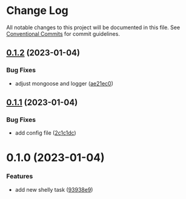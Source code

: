 # Change Log

All notable changes to this project will be documented in this file.
See [Conventional Commits](https://conventionalcommits.org) for commit guidelines.

## [0.1.2](https://github.com/mariusz-kabala/homeAutomation/compare/@home/task-change-shelly-action-hooks@0.1.1...@home/task-change-shelly-action-hooks@0.1.2) (2023-01-04)


### Bug Fixes

* adjust mongoose and logger ([ae21ec0](https://github.com/mariusz-kabala/homeAutomation/commit/ae21ec09f0a9675be882602e75180970cc8bbe59))





## [0.1.1](https://github.com/mariusz-kabala/homeAutomation/compare/@home/task-change-shelly-action-hooks@0.1.0...@home/task-change-shelly-action-hooks@0.1.1) (2023-01-04)


### Bug Fixes

* add config file ([2c1c1dc](https://github.com/mariusz-kabala/homeAutomation/commit/2c1c1dcd1cacf6c3fc0744e40f8ca28d70008504))





# 0.1.0 (2023-01-04)


### Features

* add new shelly task ([93938e9](https://github.com/mariusz-kabala/homeAutomation/commit/93938e919a242ca205061a396b57f109b4b464b4))
